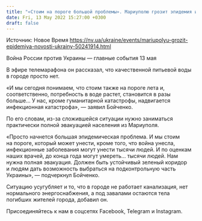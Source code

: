 ```yaml
---
title: "«Стоим на пороге большой проблемы». Мариуполю грозит эпидемия из-за проблем с водой — мэр"
date: Fri, 13 May 2022 15:27:00 +0300
draft: false
---
```

Источник: Новое Время https://nv.ua/ukraine/events/mariupolyu-grozit-epidemiya-novosti-ukrainy-50241914.html


Война России против Украины — главные события 13 мая

В эфире телемарафона он рассказал, что качественной питьевой воды в городе просто нет.

«И мы сегодня понимаем, что стоим также на пороге лета и, соответственно, потребность в воде растет, становится в разы больше… У нас, кроме гуманитарной катастрофы, надвигается инфекционная катастрофа», — заявил Бойченко.

По его словам, из-за сложившейся ситуации нужно заниматься практически полной эвакуацией населения из Мариуполя.

«Просто начнется большая эпидемическая проблема. И мы стоим на пороге, который может унести, кроме того, что война унесла, инфекционные заболевания могут унести тысячи людей. И по оценкам наших врачей, до конца года могут умереть… тысячи людей. Нам нужна полная эвакуация. Должен быть устойчивый зеленый коридор и людям дать возможность выбраться на подконтрольную часть Украины», — подчеркнул Бойченко.

Ситуацию усугубляет и то, что в городе не работает канализация, нет нормального энергоснабжения, а под завалами остаются тела погибших жителей города, добавил он.

Присоединяйтесь к нам в соцсетях Facebook, Telegram и Instagram.
